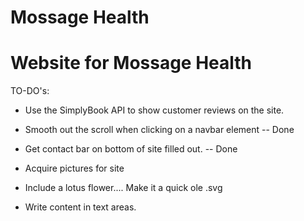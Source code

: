 # Mossage Health

#
# Website for Mossage Health

TO-DO's:

* Use the SimplyBook API to show customer reviews on the site.

* Smooth out the scroll when clicking on a navbar element -- Done

* Get contact bar on bottom of site filled out. -- Done

* Acquire pictures for site

* Include a lotus flower.... Make it a quick ole .svg

* Write content in text areas.
